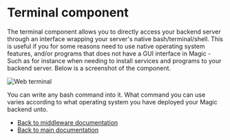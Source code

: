 
# Terminal component

The terminal component allows you to directly access your backend server through an interface
wrapping your server's native bash/terminal/shell. This is useful if you for some
reasons need to use native operating system features, and/or programs that does not have
a GUI interface in Magic - Such as for instance when needing to install services and programs
to your backend server. Below is a screenshot of the component.

![Web terminal](https://raw.githubusercontent.com/polterguy/polterguy.github.io/master/images/terminal.jpg)

You can write any bash command into it. What command you can use varies according to what operating
system you have deployed your Magic backend unto.

* [Back to middleware documentation](/documentation/magic/)
* [Back to main documentation](/documentation/)
